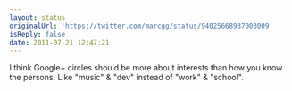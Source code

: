 ```yaml
---
layout: status
originalUrl: 'https://twitter.com/marcgg/status/94025668937003009'
isReply: false
date: 2011-07-21 12:47:21
---
```


I think Google+ circles should be more about interests than how you know the persons. Like "music" & "dev" instead of "work" & "school".
